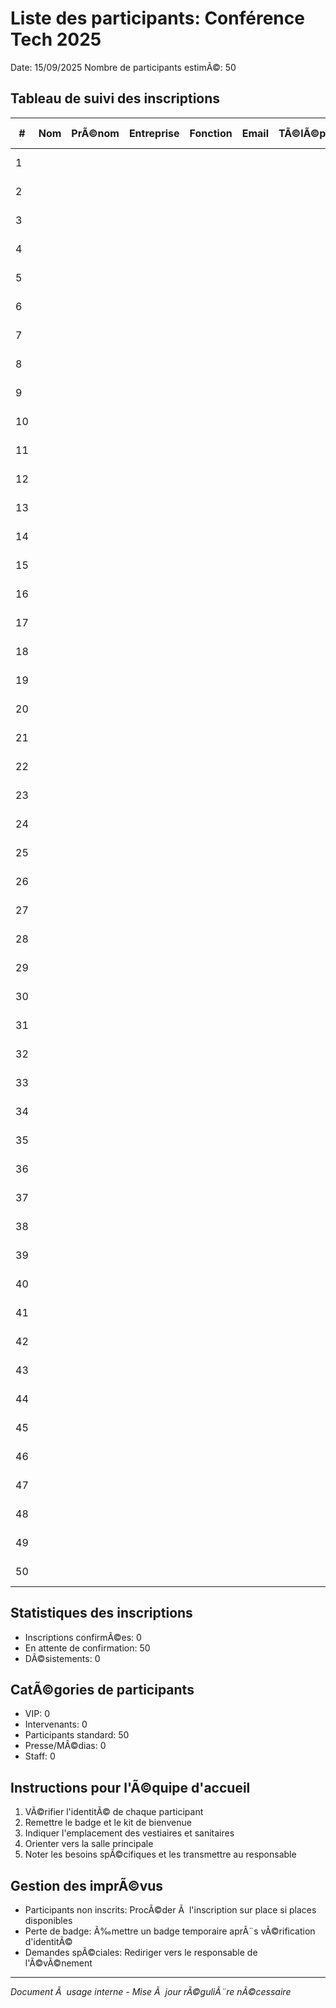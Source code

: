 ﻿# Liste des participants: Conférence Tech 2025
Date: 15/09/2025
Nombre de participants estimÃ©: 50

## Tableau de suivi des inscriptions

| # | Nom | PrÃ©nom | Entreprise | Fonction | Email | TÃ©lÃ©phone | Statut | Besoins spÃ©cifiques |
|---|-----|--------|------------|----------|-------|-----------|--------|---------------------|
| 1 | | | | | | | Ã€ confirmer | |
| 2 | | | | | | | Ã€ confirmer | |
| 3 | | | | | | | Ã€ confirmer | |
| 4 | | | | | | | Ã€ confirmer | |
| 5 | | | | | | | Ã€ confirmer | |
| 6 | | | | | | | Ã€ confirmer | |
| 7 | | | | | | | Ã€ confirmer | |
| 8 | | | | | | | Ã€ confirmer | |
| 9 | | | | | | | Ã€ confirmer | |
| 10 | | | | | | | Ã€ confirmer | |
| 11 | | | | | | | Ã€ confirmer | |
| 12 | | | | | | | Ã€ confirmer | |
| 13 | | | | | | | Ã€ confirmer | |
| 14 | | | | | | | Ã€ confirmer | |
| 15 | | | | | | | Ã€ confirmer | |
| 16 | | | | | | | Ã€ confirmer | |
| 17 | | | | | | | Ã€ confirmer | |
| 18 | | | | | | | Ã€ confirmer | |
| 19 | | | | | | | Ã€ confirmer | |
| 20 | | | | | | | Ã€ confirmer | |
| 21 | | | | | | | Ã€ confirmer | |
| 22 | | | | | | | Ã€ confirmer | |
| 23 | | | | | | | Ã€ confirmer | |
| 24 | | | | | | | Ã€ confirmer | |
| 25 | | | | | | | Ã€ confirmer | |
| 26 | | | | | | | Ã€ confirmer | |
| 27 | | | | | | | Ã€ confirmer | |
| 28 | | | | | | | Ã€ confirmer | |
| 29 | | | | | | | Ã€ confirmer | |
| 30 | | | | | | | Ã€ confirmer | |
| 31 | | | | | | | Ã€ confirmer | |
| 32 | | | | | | | Ã€ confirmer | |
| 33 | | | | | | | Ã€ confirmer | |
| 34 | | | | | | | Ã€ confirmer | |
| 35 | | | | | | | Ã€ confirmer | |
| 36 | | | | | | | Ã€ confirmer | |
| 37 | | | | | | | Ã€ confirmer | |
| 38 | | | | | | | Ã€ confirmer | |
| 39 | | | | | | | Ã€ confirmer | |
| 40 | | | | | | | Ã€ confirmer | |
| 41 | | | | | | | Ã€ confirmer | |
| 42 | | | | | | | Ã€ confirmer | |
| 43 | | | | | | | Ã€ confirmer | |
| 44 | | | | | | | Ã€ confirmer | |
| 45 | | | | | | | Ã€ confirmer | |
| 46 | | | | | | | Ã€ confirmer | |
| 47 | | | | | | | Ã€ confirmer | |
| 48 | | | | | | | Ã€ confirmer | |
| 49 | | | | | | | Ã€ confirmer | |
| 50 | | | | | | | Ã€ confirmer | |
## Statistiques des inscriptions

- Inscriptions confirmÃ©es: 0
- En attente de confirmation: 50
- DÃ©sistements: 0

## CatÃ©gories de participants

- VIP: 0
- Intervenants: 0
- Participants standard: 50
- Presse/MÃ©dias: 0
- Staff: 0

## Instructions pour l'Ã©quipe d'accueil

1. VÃ©rifier l'identitÃ© de chaque participant
2. Remettre le badge et le kit de bienvenue
3. Indiquer l'emplacement des vestiaires et sanitaires
4. Orienter vers la salle principale
5. Noter les besoins spÃ©cifiques et les transmettre au responsable

## Gestion des imprÃ©vus

- Participants non inscrits: ProcÃ©der Ã  l'inscription sur place si places disponibles
- Perte de badge: Ã‰mettre un badge temporaire aprÃ¨s vÃ©rification d'identitÃ©
- Demandes spÃ©ciales: Rediriger vers le responsable de l'Ã©vÃ©nement

---

*Document Ã  usage interne - Mise Ã  jour rÃ©guliÃ¨re nÃ©cessaire*
